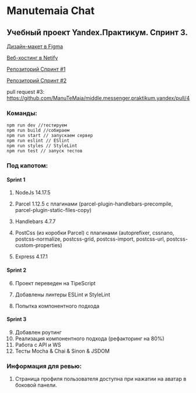 Manutemaia Chat
======

## Учебный проект Yandex.Практикум. Спринт 3.

[Дизайн-макет в Figma](https://www.figma.com/file/LTUtHdbBdjjGonMOwMMljk/Manutemaia-Chat?node-id=0%3A1)

[Веб-хостинг в Netify](https://quirky-lumiere-db1dd9.netlify.app)

[Репозиторий Спринт #1](https://github.com/ManuTeMaia/middle.messenger.praktikum.yandex/tree/sprint_1)

[Репозиторий Спринт #2](https://github.com/ManuTeMaia/middle.messenger.praktikum.yandex/tree/sprint_2)

pull request #3: https://github.com/ManuTeMaia/middle.messenger.praktikum.yandex/pull/4

### Команды:

```
npm run dev //тестируем
npm run build //собираем
npm run start // запускаем сервер
npm run eslint // ESlint
npm run styles // StyleLint
npm run test // запуск тестов

```

### Под капотом: 

#### Sprint 1

1. NodeJs 14.17.5

2. Parcel 1.12.5 c плагинами (parcel-plugin-handlebars-precompile, parcel-plugin-static-files-copy)

3. Handlebars 4.7.7

4. PostCss (из коробки Parcel) c плагинами (autoprefixer, cssnano, postcss-normalize, postcss-grid, postcss-import, postcss-url, postcss-custom-properties)

5. Express 4.17.1

#### Sprint 2

6. Проект переведен на TipeScript

7. Добавлены линтеры ESLint и StyleLint

8. Попытка компонентного подхода

#### Sprint 3

9. Добавлен роутинг
10. Реализация компонентного подхода (рефакторинг на 80%)
11. Работа с API и WS
12. Тесты Mocha & Chai & Sinon & JSDOM

### Информация для ревью:

1. Страница профиля пользователя доступна при нажатии на аватар в боковой панели.
